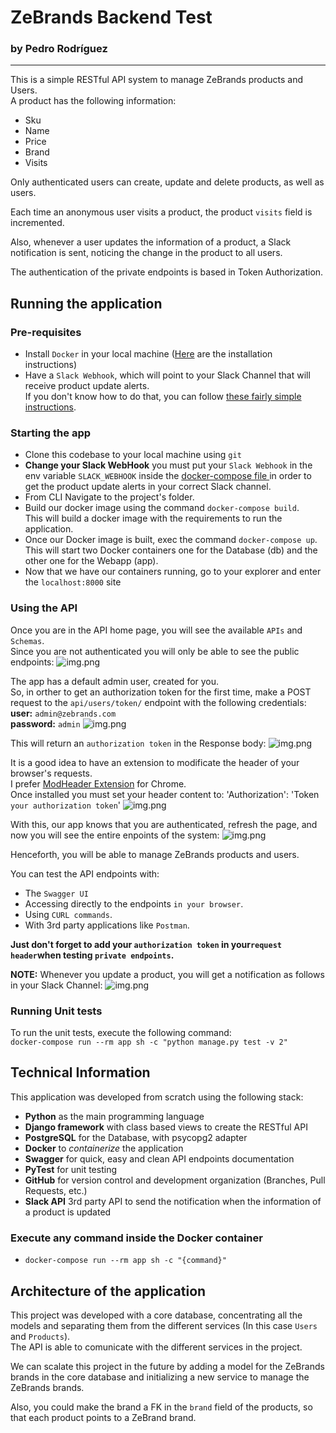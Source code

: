 # ZeBrands Backend Test
### by Pedro Rodríguez

---

This is a simple RESTful API system to manage ZeBrands products and Users.  
A product has the following information:
- Sku
- Name
- Price
- Brand
- Visits

Only authenticated users can create, update and delete products, as well as users.

Each time an anonymous user visits a product, the product `visits` field is incremented.

Also, whenever a user updates the information of a product, a Slack notification is sent, 
noticing the change in the product to all users.

The authentication of the private endpoints is based in Token Authorization.

## Running the application

### Pre-requisites

- Install `Docker` in your local machine ([Here](https://docs.docker.com/engine/install/) are the installation instructions)
- Have a `Slack Webhook`, which will point to your Slack Channel that will receive product update alerts.  
If you don't know how to do that, you can follow
  [these fairly simple instructions](https://api.slack.com/messaging/webhooks).
  
### Starting the app

- Clone this codebase to your local machine using `git`
- **Change your Slack WebHook** you must put your `Slack Webhook` in the env 
  variable `SLACK_WEBHOOK` inside the [docker-compose file ](docker-compose.yml)
  in order to get the product update alerts in your correct Slack channel.  
- From CLI Navigate to the project's folder.
- Build our docker image using the command `docker-compose build`.  
  This will build a docker image with the requirements to run the application.
- Once our Docker image is built, exec the command `docker-compose up`.
  This will start two Docker containers one for the Database (db) and the other one for the Webapp (app).
- Now that we have our containers running, go to your explorer and enter the `localhost:8000` site

### Using the API

Once you are in the API home page, you will see the available `APIs` and `Schemas`.  
Since you are not authenticated you will only be able to see the public endpoints:
![img.png](doc_images/public_endpoints.png)

The app has a default admin user, created for you.  
So, in orther to get an authorization token for the first time, make a POST request to the
`api/users/token/` endpoint with the following credentials:  
**user:** `admin@zebrands.com`  
**password:** `admin`
![img.png](doc_images/first_time_token.png)

This will return an `authorization token` in the Response body:
![img.png](doc_images/authorization_token.png)

It is a good idea to have an extension to modificate the header of your browser's requests.  
I prefer [ModHeader Extension](https://chrome.google.com/webstore/detail/modheader/idgpnmonknjnojddfkpgkljpfnnfcklj?hl=es) for Chrome.  
Once installed you must set your header content to:
'Authorization': 'Token `your authorization token`'
![img.png](doc_images/token_header.png)

With this, our app knows that you are authenticated, refresh the 
page, and now you will see the entire enpoints of the system:
![img.png](doc_images/all_endpoints.png)

Henceforth, you will be able to manage ZeBrands products and users.

You can test the API endpoints with:
- The `Swagger UI`
- Accessing directly to the endpoints `in your browser`.
- Using `CURL commands`.
- With 3rd party applications like `Postman`.

**Just don't forget to add your `authorization token` in 
your`request header`when testing `private endpoints`.**

**NOTE:** Whenever you update a product, you will get a notification as follows in your Slack Channel:
![img.png](doc_images/slack_notification.png)

### Running Unit tests

To run the unit tests, execute the following command:  
`docker-compose run --rm app sh -c "python manage.py test -v 2"`

## Technical Information

This application was developed from scratch using the following stack:

- **Python** as the main programming language
- **Django framework** with class based views to create the RESTful API
- **PostgreSQL** for the Database, with psycopg2 adapter
- **Docker** to *containerize* the application
- **Swagger** for quick, easy and clean API endpoints documentation
- **PyTest** for unit testing
- **GitHub** for version control and development organization (Branches, Pull Requests, etc.)
- **Slack API** 3rd party API to send the notification when the information of a product is updated

### Execute any command inside the Docker container

-  `docker-compose run --rm app sh -c "{command}"`

## Architecture of the application

This project was developed with a core database, concentrating all the models and 
separating them from the different services (In this case `Users` and `Products`).  
The API is able to comunicate with the different services in the project.

We can scalate this project in the future by adding a model for the ZeBrands brands 
in the core database and  initializing a new service to manage the ZeBrands brands.

Also, you could make the brand a FK in the `brand` field of the products, so that 
each product points to a ZeBrand brand.